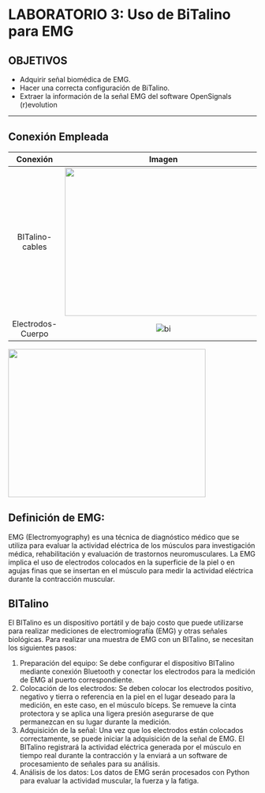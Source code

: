 # **LABORATORIO 3: Uso de BiTalino para EMG**

## OBJETIVOS
- Adquirir señal biomédica de EMG.
- Hacer una correcta configuración de BiTalino.
- Extraer la información de la señal EMG del software OpenSignals (r)evolution

***
## Conexión Empleada

| Conexión  | Imagen |
|:-------------: |:---------------:|
| BITalino-cables         | <img src="https://github.com/RosauraAstete/Equipo9.github.io/blob/main/Documentaci%C3%B3n/Laboratorio3/Archivos/ConexionesBiTalino.png"  width="400" height="300">|
| Electrodos-Cuerpo       | ![bi](https://github.com/RosauraAstete/Equipo9.github.io/blob/main/Documentaci%C3%B3n/Laboratorio3/Archivos/ConexionesBrazo.png)          |

<img src="https://github.com/RosauraAstete/Equipo9.github.io/blob/main/Documentaci%C3%B3n/Laboratorio3/Archivos/ConexionesBiTalino.png"  width="400" height="300">





## Definición de EMG:
EMG (Electromyography) es una técnica de diagnóstico médico que se utiliza para evaluar la actividad eléctrica de los músculos para investigación médica, rehabilitación y evaluación de trastornos neuromusculares. La EMG implica el uso de electrodos colocados en la superficie de la piel o en agujas finas que se insertan en el músculo para medir la actividad eléctrica durante la contracción muscular.

## BITalino
El BITalino es un dispositivo portátil y de bajo costo que puede utilizarse para realizar mediciones de electromiografía (EMG) y otras señales biológicas. Para realizar una muestra de EMG con un BITalino, se necesitan los siguientes pasos:

1. Preparación del equipo: Se debe configurar el dispositivo BITalino mediante conexión Bluetooth y conectar los electrodos para la medición de EMG al puerto correspondiente.
2. Colocación de los electrodos: Se deben colocar los electrodos positivo, negativo y tierra o referencia en la piel en el lugar deseado para la medición, en este caso, en el músculo bíceps. Se remueve la cinta protectora y se aplica una ligera presión asegurarse de que permanezcan en su lugar durante la medición. 
3. Adquisición de la señal: Una vez que los electrodos están colocados correctamente, se puede iniciar la adquisición de la señal de EMG. El BITalino registrará la actividad eléctrica generada por el músculo en tiempo real durante la contracción y la enviará a un software de procesamiento de señales para su análisis.
4. Análisis de los datos: Los datos de EMG serán procesados con Python para evaluar la actividad muscular, la fuerza y la fatiga.




